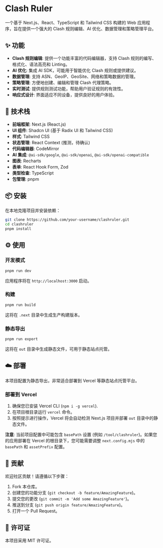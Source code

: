 # Clash Ruler

一个基于 Next.js、React、TypeScript 和 Tailwind CSS 构建的 Web
应用程序，旨在提供一个强大的 Clash 规则编辑、AI 优化、数据管理和策略管理平台。

## ✨ 功能

- **Clash 规则编辑**: 提供一个功能丰富的代码编辑器，支持 Clash
  规则的编写、格式化、语法高亮和 Linting。
- **AI 优化**: 集成 AI SDK，可能用于智能优化 Clash 规则或提供建议。
- **数据管理**: 支持 ASN、GeoIP、GeoSite、网络和策略数据的管理。
- **策略管理**: 方便地创建、编辑和管理 Clash 代理策略。
- **实时测试**: 提供规则测试功能，帮助用户验证规则的有效性。
- **响应式设计**: 界面适应不同设备，提供良好的用户体验。

## 🚀 技术栈

- **前端框架**: Next.js (React.js)
- **UI 组件**: Shadcn UI (基于 Radix UI 和 Tailwind CSS)
- **样式**: Tailwind CSS
- **状态管理**: React Context (推测，待确认)
- **代码编辑器**: CodeMirror
- **AI 集成**: `@ai-sdk/google`, `@ai-sdk/openai`, `@ai-sdk/openai-compatible`
- **图表**: Recharts
- **表单**: React Hook Form, Zod
- **类型检查**: TypeScript
- **包管理**: pnpm

## 📦 安装

在本地克隆项目并安装依赖：

```bash
git clone https://github.com/your-username/clashruler.git
cd clashruler
pnpm install
```

## ⚙️ 使用

### 开发模式

```bash
pnpm run dev
```

应用程序将在 `http://localhost:3000` 启动。

### 构建

```bash
pnpm run build
```

这将在 `.next` 目录中生成生产构建版本。

### 静态导出

```bash
pnpm run export
```

这将在 `out` 目录中生成静态文件，可用于静态站点托管。

## ☁️ 部署

本项目配置为静态导出，非常适合部署到 Vercel 等静态站点托管平台。

### 部署到 Vercel

1. 确保您已安装 Vercel CLI (`npm i -g vercel`).
2. 在项目根目录运行 `vercel` 命令。
3. 按照提示进行操作，Vercel 将会自动检测 Next.js 项目并部署 `out`
   目录中的静态文件。

**注意**: 当前项目配置中可能包含 `basePath` 设置 (例如
`/tool/clashruler`)。如果您的应用部署在 Vercel 的根目录下，您可能需要调整
`next.config.mjs` 中的 `basePath` 和 `assetPrefix` 配置。

## 🤝 贡献

欢迎社区贡献！请遵循以下步骤：

1. Fork 本仓库。
2. 创建您的功能分支 (`git checkout -b feature/AmazingFeature`)。
3. 提交您的更改 (`git commit -m 'Add some AmazingFeature'`)。
4. 推送到分支 (`git push origin feature/AmazingFeature`)。
5. 打开一个 Pull Request。

## 📄 许可证

本项目采用 MIT 许可证。
